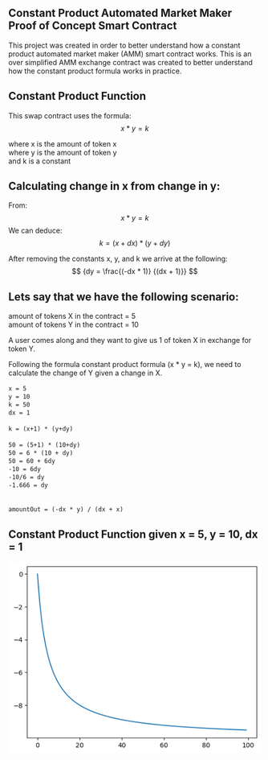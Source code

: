 ## Constant Product Automated Market Maker Proof of Concept Smart Contract

This project was created in order to better understand how a constant product automated market maker (AMM) smart contract works. This is an over simplified AMM exchange contract was created to better understand how the constant product formula works in practice. 

## Constant Product Function

This swap contract uses the formula:
$$ {x * y = k} $$ 

where x is the amount of token x  
where y is the amount of token y  
and k is a constant  

## Calculating change in x from change in y:

From:
$$ {x * y = k} $$ 
We can deduce:
$$  {k = (x+dx) * (y+dy)} $$

After removing the constants x, y, and k we arrive at the following:
$$ {dy = \frac{(-dx * 1)} {(dx + 1)}} $$




## Lets say that we have the following scenario:

amount of tokens X in the contract = 5  
amount of tokens Y in the contract = 10  

A user comes along and they want to give us 1 of token X in exchange for token Y.

Following the formula constant product formula (x * y = k), we need to calculate the change of Y given a change in X.  

```
x = 5
y = 10
k = 50
dx = 1 

k = (x+1) * (y+dy)

50 = (5+1) * (10+dy)
50 = 6 * (10 + dy)
50 = 60 + 6dy
-10 = 6dy
-10/6 = dy
-1.666 = dy


amountOut = (-dx * y) / (dx + x)
```

## Constant Product Function given x = 5, y = 10, dx = 1

<p align="center">
   <img src="./doc/curve.png">
</p>